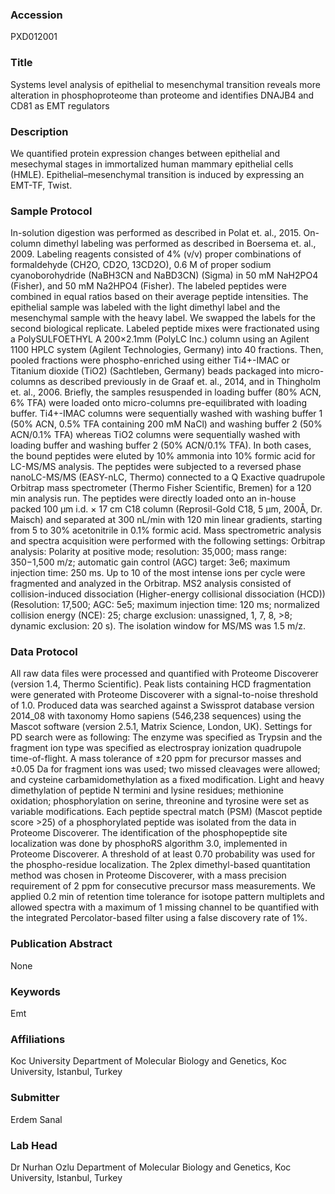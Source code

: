 ### Accession
PXD012001

### Title
Systems level analysis of epithelial to mesenchymal transition reveals more alteration in phosphoproteome than proteome and identifies DNAJB4 and CD81 as EMT regulators

### Description
We quantified protein expression changes between epithelial and mesechymal stages in immortalized human mammary epithelial cells (HMLE). Epithelial–mesenchymal transition is induced by expressing an EMT-TF, Twist.

### Sample Protocol
In-solution digestion was performed as described in Polat et. al., 2015. On-column dimethyl labeling was performed as described in Boersema et. al., 2009. Labeling reagents consisted of 4% (v/v) proper combinations of formaldehyde (CH2O, CD2O, 13CD2O), 0.6 M of proper sodium cyanoborohydride (NaBH3CN and NaBD3CN) (Sigma) in 50 mM NaH2PO4 (Fisher), and 50 mM Na2HPO4 (Fisher). The labeled peptides were combined in equal ratios based on their average peptide intensities. The epithelial sample was labeled with the light dimethyl label and the mesenchymal sample with the heavy label. We swapped the labels for the second biological replicate.  Labeled peptide mixes were fractionated using a PolySULFOETHYL A 200×2.1mm (PolyLC Inc.) column using an Agilent 1100 HPLC system (Agilent Technologies, Germany) into 40 fractions. Then, pooled fractions were phospho-enriched using either Ti4+-IMAC or Titanium dioxide (TiO2) (Sachtleben, Germany) beads packaged into micro-columns as described previously in de Graaf et. al., 2014, and in Thingholm et. al., 2006. Briefly, the samples resuspended in loading buffer (80% ACN, 6% TFA) were loaded onto micro-columns pre-equilibrated with loading buffer. Ti4+-IMAC columns were sequentially washed with washing buffer 1 (50% ACN, 0.5% TFA containing 200 mM NaCl) and washing buffer 2 (50% ACN/0.1% TFA) whereas TiO2 columns were sequentially washed with loading buffer and washing buffer 2 (50% ACN/0.1% TFA). In both cases, the bound peptides were eluted by 10% ammonia into 10% formic acid for LC-MS/MS analysis.  The peptides were subjected to a reversed phase nanoLC-MS/MS (EASY-nLC, Thermo) connected to a Q Exactive quadrupole Orbitrap mass spectrometer (Thermo Fisher Scientific, Bremen) for a 120 min analysis run. The peptides were directly loaded onto an in-house packed 100 μm i.d. × 17 cm C18 column (Reprosil-Gold C18, 5 μm, 200Å, Dr. Maisch) and separated at 300 nL/min with 120 min linear gradients, starting from 5 to 30% acetonitrile in 0.1% formic acid. Mass spectrometric analysis and spectra acquisition were performed with the following settings: Orbitrap analysis: Polarity at positive mode; resolution: 35,000; mass range: 350−1,500 m/z; automatic gain control (AGC) target: 3e6; maximum injection time: 250 ms. Up to 10 of the most intense ions per cycle were fragmented and analyzed in the Orbitrap. MS2 analysis consisted of collision-induced dissociation (Higher-energy collisional dissociation (HCD)) (Resolution: 17,500; AGC: 5e5; maximum injection time: 120 ms; normalized collision energy (NCE): 25; charge exclusion: unassigned, 1, 7, 8, >8; dynamic exclusion: 20 s). The isolation window for MS/MS was 1.5 m/z.

### Data Protocol
All raw data files were processed and quantified with Proteome Discoverer (version 1.4, Thermo Scientific). Peak lists containing HCD fragmentation were generated with Proteome Discoverer with a signal-to-noise threshold of 1.0. Produced data was searched against a Swissprot database version 2014_08 with taxonomy Homo sapiens (546,238 sequences) using the Mascot software (version 2.5.1, Matrix Science, London, UK). Settings for PD search were as following: The enzyme was specified as Trypsin and the fragment ion type was specified as electrospray ionization quadrupole time-of-flight. A mass tolerance of ±20 ppm for precursor masses and ±0.05 Da for fragment ions was used; two missed cleavages were allowed; and cysteine carbamidomethylation as a fixed modification. Light and heavy dimethylation of peptide N termini and lysine residues; methionine oxidation; phosphorylation on serine, threonine and tyrosine were set as variable modifications. Each peptide spectral match (PSM) (Mascot peptide score >25) of a phosphorylated peptide was isolated from the data in Proteome Discoverer. The identification of the phosphopeptide site localization was done by phosphoRS algorithm 3.0, implemented in Proteome Discoverer. A threshold of at least 0.70 probability was used for the phospho-residue localization. The 2plex dimethyl-based quantitation method was chosen in Proteome Discoverer, with a mass precision requirement of 2 ppm for consecutive precursor mass measurements. We applied 0.2 min of retention time tolerance for isotope pattern multiplets and allowed spectra with a maximum of 1 missing channel to be quantified with the integrated Percolator-based filter using a false discovery rate of 1%.

### Publication Abstract
None

### Keywords
Emt

### Affiliations
Koc University
Department of Molecular Biology and Genetics, Koc University, Istanbul, Turkey

### Submitter
Erdem Sanal

### Lab Head
Dr Nurhan Ozlu
Department of Molecular Biology and Genetics, Koc University, Istanbul, Turkey


